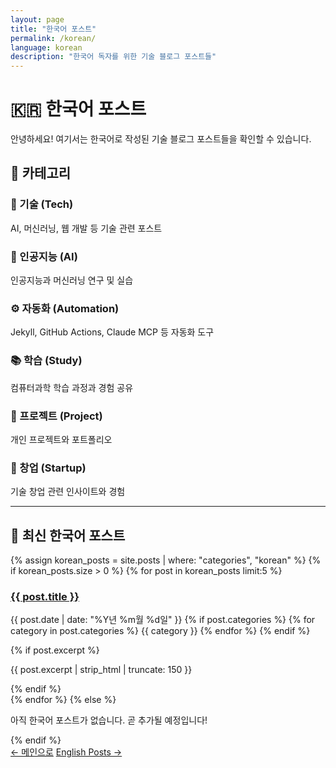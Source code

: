 ```yaml
---
layout: page
title: "한국어 포스트"
permalink: /korean/
language: korean
description: "한국어 독자를 위한 기술 블로그 포스트들"
---
```


# 🇰🇷 한국어 포스트

안녕하세요! 여기서는 한국어로 작성된 기술 블로그 포스트들을 확인할 수 있습니다.

## 📂 카테고리

### 🔬 기술 (Tech)
AI, 머신러닝, 웹 개발 등 기술 관련 포스트

### 🤖 인공지능 (AI)
인공지능과 머신러닝 연구 및 실습

### ⚙️ 자동화 (Automation)
Jekyll, GitHub Actions, Claude MCP 등 자동화 도구

### 📚 학습 (Study)
컴퓨터과학 학습 과정과 경험 공유

### 🚀 프로젝트 (Project)
개인 프로젝트와 포트폴리오

### 💼 창업 (Startup)
기술 창업 관련 인사이트와 경험

---

## 📝 최신 한국어 포스트

<div class="korean-posts">
{% assign korean_posts = site.posts | where: "categories", "korean" %}
{% if korean_posts.size > 0 %}
  {% for post in korean_posts limit:5 %}
    <article class="post-preview">
      <h3><a href="{{ post.url | relative_url }}">{{ post.title }}</a></h3>
      <p class="post-meta">
        <time datetime="{{ post.date | date_to_xmlschema }}">{{ post.date | date: "%Y년 %m월 %d일" }}</time>
        {% if post.categories %}
          <span class="categories">
            {% for category in post.categories %}
              <span class="category">{{ category }}</span>
            {% endfor %}
          </span>
        {% endif %}
      </p>
      {% if post.excerpt %}
        <p class="excerpt">{{ post.excerpt | strip_html | truncate: 150 }}</p>
      {% endif %}
    </article>
  {% endfor %}
{% else %}
  <p>아직 한국어 포스트가 없습니다. 곧 추가될 예정입니다!</p>
{% endif %}
</div>

<div class="navigation-links">
  <a href="{{ '/' | relative_url }}" class="btn">← 메인으로</a>
  <a href="{{ '/english/' | relative_url }}" class="btn">English Posts →</a>
</div>
